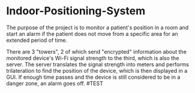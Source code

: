 # Indoor-Positioning-System

The purpose of the project is to monitor a patient's position in a room and start an alarm if the patient does not move from a specific area for an extended period of time.

There are 3 "towers", 2 of which send "encrypted" information about the monitored device's Wi-Fi signal strength to the third, which is also the server.
The server translates the signal strength into meters and performs trilateration to find the position of the device, which is then displayed in a GUI.
If enough time passes and the device is still considered to be in a danger zone, an alarm goes off. #TEST
